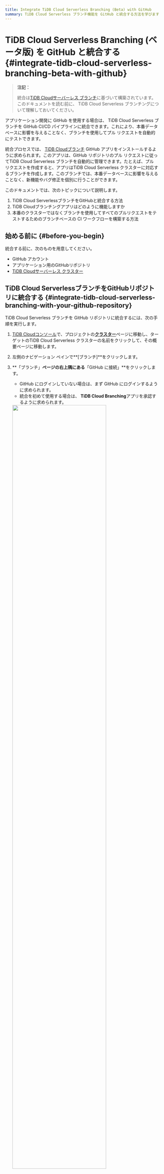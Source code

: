 ```yaml
---
title: Integrate TiDB Cloud Serverless Branching (Beta) with GitHub
summary: TiDB Cloud Serverless ブランチ機能を GitHub と統合する方法を学びます。
---
```


# TiDB Cloud Serverless Branching (ベータ版) を GitHub と統合する {#integrate-tidb-cloud-serverless-branching-beta-with-github}

> **注記：**
>
> 統合は[TiDB Cloudサーバーレス ブランチ](/tidb-cloud/branch-overview.md)に基づいて構築されています。このドキュメントを読む前に、 TiDB Cloud Serverless ブランチングについて理解しておいてください。

アプリケーション開発に GitHub を使用する場合は、 TiDB Cloud Serverless ブランチを GitHub CI/CD パイプラインに統合できます。これにより、本番データベースに影響を与えることなく、ブランチを使用してプル リクエストを自動的にテストできます。

統合プロセスでは、 [TiDB Cloudブランチ](https://github.com/apps/tidb-cloud-branching) GitHub アプリをインストールするように求められます。このアプリは、GitHub リポジトリのプル リクエストに従ってTiDB Cloud Serverless ブランチを自動的に管理できます。たとえば、プル リクエストを作成すると、アプリはTiDB Cloud Serverless クラスターに対応するブランチを作成します。このブランチでは、本番データベースに影響を与えることなく、新機能やバグ修正を個別に行うことができます。

このドキュメントでは、次のトピックについて説明します。

1.  TiDB Cloud ServerlessブランチをGitHubと統合する方法
2.  TiDB Cloudブランチングアプリはどのように機能しますか
3.  本番のクラスターではなくブランチを使用してすべてのプルリクエストをテストするためのブランチベースの CI ワークフローを構築する方法

## 始める前に {#before-you-begin}

統合する前に、次のものを用意してください。

-   GitHub アカウント
-   アプリケーション用のGitHubリポジトリ
-   [TiDB Cloudサーバーレス クラスター](/tidb-cloud/create-tidb-cluster-serverless.md)

## TiDB Cloud ServerlessブランチをGitHubリポジトリに統合する {#integrate-tidb-cloud-serverless-branching-with-your-github-repository}

TiDB Cloud Serverless ブランチを GitHub リポジトリに統合するには、次の手順を実行します。

1.  [TiDB Cloudコンソール](https://tidbcloud.com/)で、プロジェクトの[**クラスター**](https://tidbcloud.com/console/clusters)ページに移動し、ターゲットのTiDB Cloud Serverless クラスターの名前をクリックして、その概要ページに移動します。

2.  左側のナビゲーション ペインで**[ブランチ]**をクリックします。

3.  **「ブランチ」**ページの右上隅にある**「GitHub に接続」**をクリックします。

    -   GitHub にログインしていない場合は、まず GitHub にログインするように求められます。
    -   統合を初めて使用する場合は、 **TiDB Cloud Branching**アプリを承認するように求められます。

    <img src="https://docs-download.pingcap.com/media/images/docs/tidb-cloud/branch/github-authorize.png" width="80%" />

4.  **「GitHub に接続」**ダイアログで、 **「GitHub アカウント」**ドロップダウン リストから GitHub アカウントを選択します。

    アカウントがリストに存在しない場合は、 **「その他のアカウントのインストール」**をクリックし、画面の指示に従ってアカウントをインストールします。

5.  **GitHub リポジトリの**ドロップダウン リストでターゲット リポジトリを選択します。リストが長い場合は、名前を入力してリポジトリを検索できます。

6.  **「接続」**をクリックして、 TiDB Cloud Serverless クラスターと GitHub リポジトリを接続します。

    <img src="https://docs-download.pingcap.com/media/images/docs/tidb-cloud/branch/github-connect.png" width="40%" />

## TiDB Cloudブランチングアプリの動作 {#tidb-cloud-branching-app-behaviors}

TiDB Cloud Serverless クラスターを GitHub リポジトリに接続すると、このリポジトリ内の各プル リクエストに対して、 [TiDB Cloudブランチ](https://github.com/apps/tidb-cloud-branching) GitHub App が対応するTiDB Cloud Serverless ブランチを自動的に管理できるようになります。プル リクエストの変更に対するデフォルトの動作を次に示します。

| プルリクエストの変更             | TiDB Cloudブランチングアプリの動作                                                                                                                                                                                                                                                                                                                                                                          |
| ---------------------- | ----------------------------------------------------------------------------------------------------------------------------------------------------------------------------------------------------------------------------------------------------------------------------------------------------------------------------------------------------------------------------------------------- |
| プルリクエストを作成する           | リポジトリにプル リクエストを作成すると、 [TiDB Cloudブランチ](https://github.com/apps/tidb-cloud-branching)アプリはTiDB Cloud Serverless クラスターのブランチを作成します。 `branch.mode`が`reset`に設定されている場合、ブランチ名は`${github_branch_name}_${pr_id}`形式に従います。 `branch.mode`が`reserve`に設定されている場合、ブランチ名は`${github_branch_name}_${pr_id}_${commit_sha}`形式に従います。ブランチの数には[制限](/tidb-cloud/branch-overview.md#limitations-and-quotas)があることに注意してください。 |
| 新しいコミットをプルリクエストにプッシュする | `branch.mode` `reset`に設定すると、リポジトリ内のプル リクエストに新しいコミットをプッシュするたびに、 [TiDB Cloudブランチ](https://github.com/apps/tidb-cloud-branching)アプリはTiDB Cloud Serverless ブランチをリセットします。 `branch.mode` `reserve`に設定すると、アプリは最新のコミット用に新しいブランチを作成します。                                                                                                                                                                  |
| プルリクエストをクローズまたはマージする   | プル リクエストをクローズまたはマージすると、 [TiDB Cloudブランチ](https://github.com/apps/tidb-cloud-branching)アプリによってこのプル リクエストのブランチが削除されます。                                                                                                                                                                                                                                                                            |
| プルリクエストを再開する           | プル リクエストを再度開くと、 [TiDB Cloudブランチ](https://github.com/apps/tidb-cloud-branching)アプリによってプル リクエストの最新のコミットのブランチが作成されます。                                                                                                                                                                                                                                                                              |

## TiDB Cloud Branching アプリを構成する {#configure-tidb-cloud-branching-app}

[TiDB Cloudブランチ](https://github.com/apps/tidb-cloud-branching)アプリの動作を構成するには、リポジトリのルート ディレクトリに`tidbcloud.yml`ファイルを追加し、次の手順に従ってこのファイルに必要な構成を追加します。

### ブランチ.ブロックリスト {#branch-blocklist}

**タイプ:**文字列の配列。**デフォルト:** `[]` 。

`allowList`内にある場合でも、 TiDB Cloud Branching アプリを禁止する GitHub ブランチを指定します。

```yaml
github:
    branch:
        blockList:
            - ".*_doc"
            - ".*_blackList"
```

### ブランチ.allowList {#branch-allowlist}

**タイプ:**文字列の配列。**デフォルト:** `[.*]` 。

TiDB Cloud Branching アプリを許可する GitHub ブランチを指定します。

```yaml
github:
    branch:
        allowList:
            - ".*_db"
```

### ブランチモード {#branch-mode}

**タイプ:**文字列。**デフォルト:** `reset` 。

TiDB Cloud Branching アプリがブランチの更新を処理する方法を指定します。

-   `reset`に設定すると、 TiDB Cloud Branching アプリは既存のブランチを最新のデータで更新します。
-   `reserve`に設定すると、 TiDB Cloud Branching アプリは最新のコミットに対して新しいブランチを作成します。

```yaml
github:
    branch:
        mode: reset
```

### ブランチ.自動破棄 {#branch-autodestroy}

**タイプ:**ブール値。**デフォルト:** `true` 。

`false`に設定すると、プル リクエストがクローズまたはマージされたときに、 TiDB Cloud Branching アプリはTiDB Cloud Serverless ブランチを削除しません。

```yaml
github:
    branch:
        autoDestroy: true
```

## 分岐CIワークフローを作成する {#create-a-branching-ci-workflow}

ブランチを使用するベスト プラクティスの 1 つは、ブランチ CI ワークフローを作成することです。このワークフローを使用すると、プル リクエストをマージする前に、本番クラスターを使用する代わりに、 TiDB Cloud Serverless ブランチを使用してコードをテストできます。ライブ デモ[ここ](https://github.com/shiyuhang0/tidbcloud-branch-gorm-example)をご覧ください。

ワークフローを作成する主な手順は次のとおりです。

1.  [TiDB Cloud ServerlessブランチをGitHubリポジトリに統合する](#integrate-tidb-cloud-serverless-branching-with-your-github-repository) 。

2.  ブランチ接続情報を取得します。

    [tidbcloud ブランチを待つ](https://github.com/tidbcloud/wait-for-tidbcloud-branch)アクションを使用して、 TiDB Cloud Serverless ブランチの準備が完了するまで待機し、ブランチの接続情報を取得できます。

    使用例:

    ```yaml
    steps:
      - name: Wait for TiDB Cloud Serverless branch to be ready
        uses: tidbcloud/wait-for-tidbcloud-branch@v0
        id: wait-for-branch
        with:
          token: ${{ secrets.GITHUB_TOKEN }}
          public-key: ${{ secrets.TIDB_CLOUD_API_PUBLIC_KEY }}
          private-key: ${{ secrets.TIDB_CLOUD_API_PRIVATE_KEY }}

      - name: Test with TiDB Cloud Serverless branch
         run: |
            echo "The host is ${{ steps.wait-for-branch.outputs.host }}"
            echo "The user is ${{ steps.wait-for-branch.outputs.user }}"
            echo "The password is ${{ steps.wait-for-branch.outputs.password }}"
    ```

    -   `token` : GitHub は自動的に[トークン](https://docs.github.com/en/actions/security-guides/automatic-token-authentication)シークレットを作成します。そのまま使用できます。
    -   `public-key`および`private-key` : TiDB Cloud[APIキー](https://docs.pingcap.com/tidbcloud/api/v1beta#section/Authentication/API-Key-Management) 。

3.  テストコードを変更します。

    GitHub Actions からの接続情報を受け入れるようにテスト コードを変更します。たとえば、 [ライブデモ](https://github.com/shiyuhang0/tidbcloud-branch-gorm-example)に示すように、環境を通じて接続情報を受け入れることができます。

## 次は何か {#what-s-next}

次の例を使用して、ブランチング GitHub 統合の使用方法を学習します。

-   [分岐-ゴーム-例](https://github.com/tidbcloud/branching-gorm-example)
-   [分岐-Django-例](https://github.com/tidbcloud/branching-django-example)
-   [分岐レールの例](https://github.com/tidbcloud/branching-rails-example)

ブランチング GitHub 統合を使用せずに、ブランチング CI/CD ワークフローを構築することもできます。たとえば、 [`setup-tidbcloud-cli`](https://github.com/tidbcloud/setup-tidbcloud-cli)と GitHub Actions を使用して CI/CD ワークフローをカスタマイズできます。
